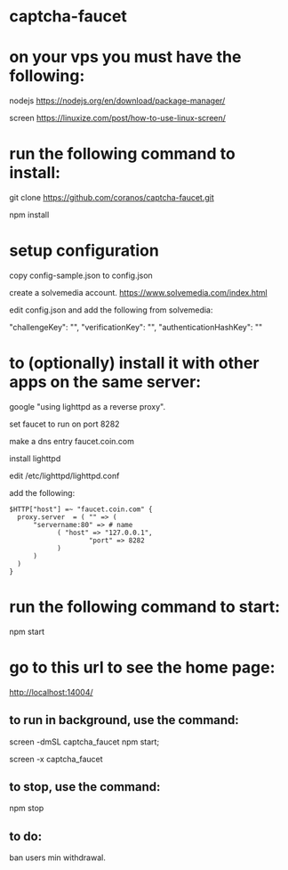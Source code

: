 # captcha-faucet

# on your vps you must have the following:

  nodejs https://nodejs.org/en/download/package-manager/

  screen https://linuxize.com/post/how-to-use-linux-screen/

# run the following command to install:

  git clone https://github.com/coranos/captcha-faucet.git

  npm install

# setup configuration

  copy config-sample.json to config.json

  create a solvemedia account. https://www.solvemedia.com/index.html

  edit config.json and add the following from solvemedia:

  "challengeKey": "",
  "verificationKey": "",
  "authenticationHashKey": ""

# to (optionally) install it with other apps on the same server:

  google "using lighttpd as a reverse proxy".

  set faucet to run on port 8282

  make a dns entry faucet.coin.com

  install lighttpd

  edit /etc/lighttpd/lighttpd.conf

  add the following:

  ```
  $HTTP["host"] =~ "faucet.coin.com" {  
    proxy.server  = ( "" => (  
        "servername:80" => # name  
              ( "host" => "127.0.0.1",  
                      "port" => 8282  
              )  
        )  
    )  
  }  
```


# run the following command to start:

  npm start

# go to this url to see the home page:

  <http://localhost:14004/>

## to run in background, use the command:

  screen -dmSL captcha_faucet npm start;

  screen -x captcha_faucet

## to stop, use the command:

  npm stop

## to do:
  ban users
  min withdrawal.
